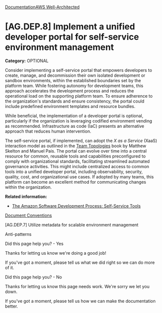 [Documentation](/index.html)[AWS Well-Architected](devops-guidance.html)

# [AG.DEP.8] Implement a unified developer portal for self-service environment management

**Category:** OPTIONAL

Consider implementing a self-service portal that empowers developers to create, manage, and decommission their own isolated development or sandbox environments, within the established boundaries set by the platform team. While fostering autonomy for development teams, this approach accelerates the development process and reduces the operational load on the supporting platform team. To ensure adherence to the organization's standards and ensure consistency, the portal could include predefined environment templates and resource bundles.

While beneficial, the implementation of a developer portal is optional, particularly if the organization is leveraging codified environment vending as recommended. Infrastructure as code (IaC) presents an alternative approach that reduces human intervention.

The self-service portal, if implemented, can adopt the *X as a Service* (XaaS) interaction model as outlined in the [Team Topologies](https://teamtopologies.com/) book by Matthew Skelton and Manuel Pais. The portal can evolve over time into a central resource for common, reusable tools and capabilities preconfigured to comply with organizational standards, facilitating streamlined automated governance activities. This might include centralized access to common tools into a unified developer portal, including observability, security, quality, cost, and organizational use cases. If adopted by many teams, this platform can become an excellent method for communicating changes within the organization.

**Related information:**

* [The Amazon Software Development Process: Self-Service Tools](https://youtu.be/52SC80SFPOw?t=579)


[Document Conventions](/general/latest/gr/docconventions.html)

\[AG.DEP.7] Utilize metadata for scalable environment management

Anti-patterns

Did this page help you? - Yes

Thanks for letting us know we're doing a good job!

If you've got a moment, please tell us what we did right so we can do more of it.

Did this page help you? - No

Thanks for letting us know this page needs work. We're sorry we let you down.

If you've got a moment, please tell us how we can make the documentation better.</awsdocs-view></awsui-app-layout>